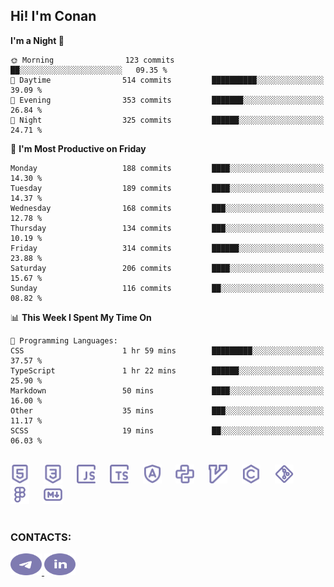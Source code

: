 ## Hi! I'm Conan

<!--START_SECTION:waka-->
**I'm a Night 🦉** 

```text
🌞 Morning                123 commits         ██░░░░░░░░░░░░░░░░░░░░░░░   09.35 % 
🌆 Daytime                514 commits         ██████████░░░░░░░░░░░░░░░   39.09 % 
🌃 Evening                353 commits         ███████░░░░░░░░░░░░░░░░░░   26.84 % 
🌙 Night                  325 commits         ██████░░░░░░░░░░░░░░░░░░░   24.71 % 
```
📅 **I'm Most Productive on Friday** 

```text
Monday                   188 commits         ████░░░░░░░░░░░░░░░░░░░░░   14.30 % 
Tuesday                  189 commits         ████░░░░░░░░░░░░░░░░░░░░░   14.37 % 
Wednesday                168 commits         ███░░░░░░░░░░░░░░░░░░░░░░   12.78 % 
Thursday                 134 commits         ███░░░░░░░░░░░░░░░░░░░░░░   10.19 % 
Friday                   314 commits         ██████░░░░░░░░░░░░░░░░░░░   23.88 % 
Saturday                 206 commits         ████░░░░░░░░░░░░░░░░░░░░░   15.67 % 
Sunday                   116 commits         ██░░░░░░░░░░░░░░░░░░░░░░░   08.82 % 
```


📊 **This Week I Spent My Time On** 

```text
💬 Programming Languages: 
CSS                      1 hr 59 mins        █████████░░░░░░░░░░░░░░░░   37.57 % 
TypeScript               1 hr 22 mins        ██████░░░░░░░░░░░░░░░░░░░   25.90 % 
Markdown                 50 mins             ████░░░░░░░░░░░░░░░░░░░░░   16.00 % 
Other                    35 mins             ███░░░░░░░░░░░░░░░░░░░░░░   11.17 % 
SCSS                     19 mins             ██░░░░░░░░░░░░░░░░░░░░░░░   06.03 % 
```


<!--END_SECTION:waka-->


<br>

<div align="left">
  <img src="icons/skills/html.svg" height="30" alt="html5"/>
  <img width="15"/>
  <img src="icons/skills/css.svg" height="30" alt="css"/>
    <img width="15"/>
  <img src="icons/skills/javascript.svg" height="30" alt="javascript"/>
  <img width="15"/>
  <img src="icons/skills/typescript.svg" height="30" alt="typescript"/>
  <img width="15"/>
  <img src="icons/skills/angular.svg" height="30" alt="angular"/>
  <img width="15"/>
  <img src="icons/skills/python.svg" height="30" alt="python"/>
  <img width="15"/>
  <img src="icons/skills/vim.svg" height="30" alt="vim"  />
  <img width="15"/>
  <img src="icons/skills/c.svg" height="30" alt="c"/>
  <img width="15"/>
  <img src="icons/skills/git.svg" height="30" alt="git"/>
  <img width="15"/>
  <img src="icons/skills/figma.svg" height="30" alt="figma"/>
  <img width="15"/>
  <img src="icons/skills/markdown.svg" height="30" alt="markdown"/>
</div>

<br>


### CONTACTS:

<div align="left">
  <a href="https://t.me/gkkconan">
    <img src="icons/contacts/telegram.svg" width="50" height="35" alt="telegram"/>
  </a>
  <a href="https://www.linkedin.com/in/gkkconan">
    <img src="icons/contacts/linkedin.svg" width="50" height="35" alt="linkedin"/>
  </a>
</div>

